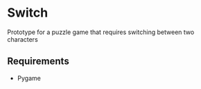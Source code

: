 # Switch
 Prototype for a puzzle game that requires switching between two characters

## Requirements
- Pygame
